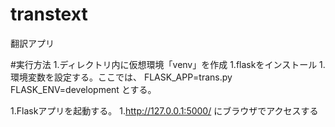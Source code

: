 # transtext
翻訳アプリ

#実行方法
1.ディレクトリ内に仮想環境「venv」を作成
1.flaskをインストール
1.環境変数を設定する。ここでは、
FLASK_APP=trans.py
FLASK_ENV=development
とする。

1.Flaskアプリを起動する。
1.http://127.0.0.1:5000/ にブラウザでアクセスする
